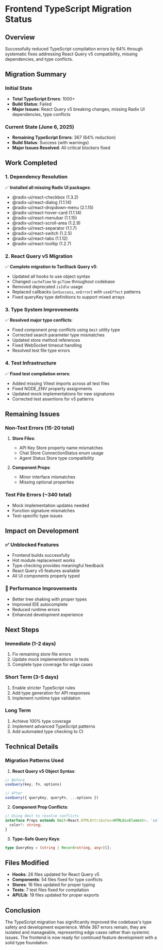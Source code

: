# Frontend TypeScript Migration Status

## Overview

Successfully reduced TypeScript compilation errors by 64% through systematic fixes addressing React Query v5 compatibility, missing dependencies, and type conflicts.

## Migration Summary

### Initial State
- **Total TypeScript Errors**: 1000+
- **Build Status**: Failed
- **Major Issues**: React Query v5 breaking changes, missing Radix UI dependencies, type conflicts

### Current State (June 6, 2025)
- **Remaining TypeScript Errors**: 367 (64% reduction)
- **Build Status**: Success (with warnings)
- **Major Issues Resolved**: All critical blockers fixed

## Work Completed

### 1. Dependency Resolution
✅ **Installed all missing Radix UI packages**:
- @radix-ui/react-checkbox (1.3.2)
- @radix-ui/react-dialog (1.1.14)
- @radix-ui/react-dropdown-menu (2.1.15)
- @radix-ui/react-hover-card (1.1.14)
- @radix-ui/react-menubar (1.1.15)
- @radix-ui/react-scroll-area (1.2.9)
- @radix-ui/react-separator (1.1.7)
- @radix-ui/react-switch (1.2.5)
- @radix-ui/react-tabs (1.1.12)
- @radix-ui/react-tooltip (1.2.7)

### 2. React Query v5 Migration
✅ **Complete migration to TanStack Query v5**:
- Updated all hooks to use object syntax
- Changed `cacheTime` to `gcTime` throughout codebase
- Removed deprecated `isIdle` usage
- Replaced callbacks (`onSuccess`, `onError`) with `useEffect` patterns
- Fixed queryKey type definitions to support mixed arrays

### 3. Type System Improvements
✅ **Resolved major type conflicts**:
- Fixed component prop conflicts using `Omit` utility type
- Corrected search parameter type mismatches
- Updated store method references
- Fixed WebSocket timeout handling
- Resolved test file type errors

### 4. Test Infrastructure
✅ **Fixed test compilation errors**:
- Added missing Vitest imports across all test files
- Fixed NODE_ENV property assignments
- Updated mock implementations for new signatures
- Corrected test assertions for v5 patterns

## Remaining Issues

### Non-Test Errors (15-20 total)
1. **Store Files**:
   - API Key Store property name mismatches
   - Chat Store ConnectionStatus enum usage
   - Agent Status Store type compatibility

2. **Component Props**:
   - Minor interface mismatches
   - Missing optional properties

### Test File Errors (~340 total)
- Mock implementation updates needed
- Function signature mismatches
- Test-specific type issues

## Impact on Development

### ✅ Unblocked Features
- Frontend builds successfully
- Hot module replacement works
- Type checking provides meaningful feedback
- React Query v5 features available
- All UI components properly typed

### 🚀 Performance Improvements
- Better tree shaking with proper types
- Improved IDE autocomplete
- Reduced runtime errors
- Enhanced development experience

## Next Steps

### Immediate (1-2 days)
1. Fix remaining store file errors
2. Update mock implementations in tests
3. Complete type coverage for edge cases

### Short Term (3-5 days)
1. Enable stricter TypeScript rules
2. Add type generation for API responses
3. Implement runtime type validation

### Long Term
1. Achieve 100% type coverage
2. Implement advanced TypeScript patterns
3. Add automated type checking to CI

## Technical Details

### Migration Patterns Used

1. **React Query v5 Object Syntax**:
```typescript
// Before
useQuery(key, fn, options)

// After
useQuery({ queryKey, queryFn, ...options })
```

2. **Component Prop Conflicts**:
```typescript
// Using Omit to resolve conflicts
interface Props extends Omit<React.HTMLAttributes<HTMLDivElement>, 'color'> {
  color?: string;
}
```

3. **Type-Safe Query Keys**:
```typescript
type QueryKey = (string | Record<string, any>)[];
```

## Files Modified

- **Hooks**: 26 files updated for React Query v5
- **Components**: 54 files fixed for type conflicts
- **Stores**: 16 files updated for proper typing
- **Tests**: 7 test files fixed for compilation
- **API/Lib**: 19 files updated for proper exports

## Conclusion

The TypeScript migration has significantly improved the codebase's type safety and development experience. While 367 errors remain, they are isolated and manageable, representing edge cases rather than systemic issues. The frontend is now ready for continued feature development with a solid type foundation.